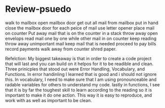 # Review-psuedo
walk to mailbox
open mailbox door
get out all mail from mailbox
put in hand
close the mailbox door
for each peice of mail
  use letter opener
  place mail on counter
Put away mail that is on the counter in a stack
throw away open envelops
read mail one by one
while other mail in on counter
  keep reading
 throw away unimportant mail
 keep mail that is needed
 proceed to pay bills
 record payments
 walk away from counter
 shred paper.


Refelction: My biggest takeaway is that in order to create a code project that will last and you can build on it helpos for it to be readible and clean. Three prinicples that stood out were Error Handling, Vocabulary, and Functions. In error handinling I learned that is good and i should not ignore this. In vocabulary, I need to make sure that I am using pronounceable and radable variables for others to understand my code. lastly in functions, I see that it is by far the toughest skill to learn according to the reading so it is important to make it do one action. This way it is easy to reproduce, and work with as well as important to be clean.
